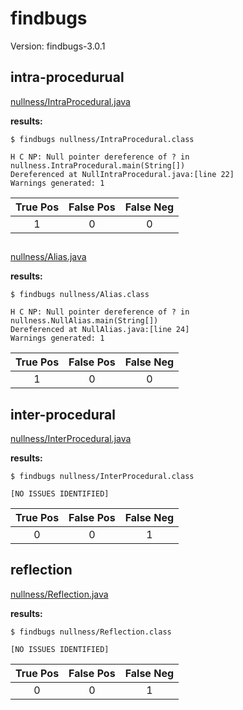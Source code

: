 
# findbugs

Version: findbugs-3.0.1

## intra-procedurual

[nullness/IntraProcedural.java](https://github.com/michaelemery/staticanalysis/blob/master/checker/nullness/IntraProcedural.java)

**results:**

```
$ findbugs nullness/IntraProcedural.class 

H C NP: Null pointer dereference of ? in nullness.IntraProcedural.main(String[])  
Dereferenced at NullIntraProcedural.java:[line 22]
Warnings generated: 1
```

| True Pos | False Pos | False Neg |
| :---: | :---: | :---: |
| 1 | 0 | 0 |

## 

[nullness/Alias.java](https://github.com/michaelemery/staticanalysis/blob/master/checker/nullness/Alias.java)

**results:**

```
$ findbugs nullness/Alias.class 

H C NP: Null pointer dereference of ? in nullness.NullAlias.main(String[])  
Dereferenced at NullAlias.java:[line 24]
Warnings generated: 1
```

| True Pos | False Pos | False Neg |
| :---: | :---: | :---: |
| 1 | 0 | 0 |

## inter-procedural

[nullness/InterProcedural.java](https://github.com/michaelemery/staticanalysis/blob/master/checker/nullness/InterProcedural.java)

**results:**

```
$ findbugs nullness/InterProcedural.class 

[NO ISSUES IDENTIFIED]
```

| True Pos | False Pos | False Neg |
| :---: | :---: | :---: |
| 0 | 0 | 1 |

## reflection

[nullness/Reflection.java](https://github.com/michaelemery/staticanalysis/blob/master/checker/nullness/Reflection.java)

**results:**

```
$ findbugs nullness/Reflection.class 

[NO ISSUES IDENTIFIED]
```

| True Pos | False Pos | False Neg |
| :---: | :---: | :---: |
| 0 | 0 | 1 |

